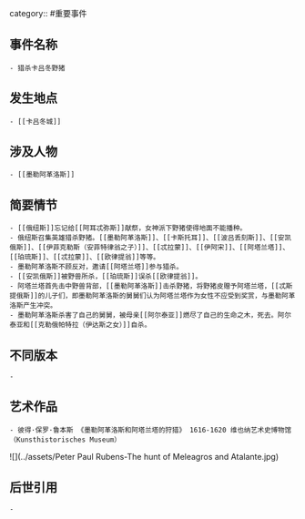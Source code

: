 category:: #重要事件
## 事件名称
	- 猎杀卡吕冬野猪
## 发生地点
	- [[卡吕冬城]]
## 涉及人物
	- [[墨勒阿革洛斯]]
## 简要情节
	- [[俄纽斯]]忘记给[[阿耳忒弥斯]]献祭，女神派下野猪使得地面不能播种。
	- 俄纽斯召集英雄猎杀野猪。[[墨勒阿革洛斯]]、[[卡斯托耳]]、[[波吕丢刻斯]]、[[安凯俄斯]]、[[伊菲克勒斯（安菲特律翁之子）]]、[[忒拉蒙]]、[[伊阿宋]]、[[阿塔兰塔]]、[[珀琉斯]]、[[忒拉蒙]]、[[欧律提翁]]等等。
	- 墨勒阿革洛斯不顾反对，邀请[[阿塔兰塔]]参与猎杀。
	- [[安凯俄斯]]被野兽所杀，[[珀琉斯]]误杀[[欧律提翁]]。
	- 阿塔兰塔首先击中野兽背部，[[墨勒阿革洛斯]]击杀野猪，将野猪皮赠予阿塔兰塔，[[忒斯提俄斯]]的儿子们，即墨勒阿革洛斯的舅舅们认为阿塔兰塔作为女性不应受到奖赏，与墨勒阿革洛斯产生冲突。
	- 墨勒阿革洛斯杀害了自己的舅舅，被母亲[[阿尔泰亚]]燃尽了自己的生命之木，死去。阿尔泰亚和[[克勒俄帕特拉（伊达斯之女）]]自杀。
## 不同版本
	-
## 艺术作品
	- 彼得·保罗·鲁本斯 《墨勒阿革洛斯和阿塔兰塔的狩猎》 1616-1620 维也纳艺术史博物馆（Kunsthistorisches Museum）
 ![](../assets/Peter Paul Rubens-The hunt of Meleagros and Atalante.jpg)
## 后世引用
	-
